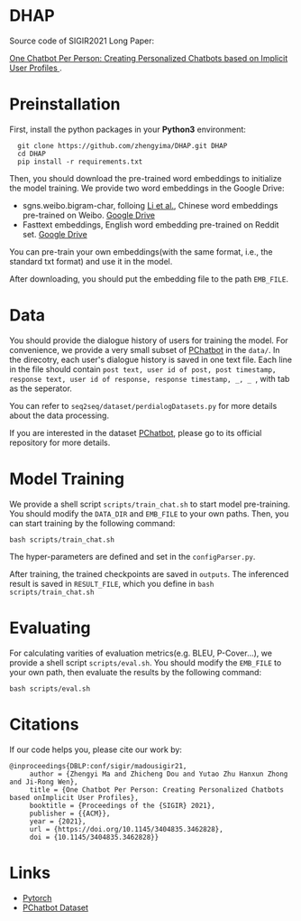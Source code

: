 # DHAP
Source code of SIGIR2021 Long Paper: 

[One Chatbot Per Person: Creating Personalized Chatbots based on Implicit User Profiles ](https://arxiv.org/abs/2108.09355).

# Preinstallation
First, install the python packages in your **Python3** environment:
```
  git clone https://github.com/zhengyima/DHAP.git DHAP
  cd DHAP
  pip install -r requirements.txt
```

Then, you should download the pre-trained word embeddings to initialize the model training. We provide two word embeddings in the Google Drive:
- sgns.weibo.bigram-char, folloing [Li et al.](https://github.com/Embedding/Chinese-Word-Vectors), Chinese word embeddings pre-trained on Weibo. [Google Drive](https://drive.google.com/drive/folders/1UqUNtO5SVjyYTERfi4IvVTHopjFtqNNO?usp=sharing)
- Fasttext embeddings, English word embedding pre-trained on Reddit set. [Google Drive](https://drive.google.com/drive/folders/1UqUNtO5SVjyYTERfi4IvVTHopjFtqNNO?usp=sharing)

You can pre-train your own embeddings(with the same format, i.e., the standard txt format) and use it in the model.

After downloading, you should put the embedding file to the path ```EMB_FILE```.

# Data

You should provide the dialogue history of users for training the model. For convenience, we provide a very small subset of [PChatbot](https://github.com/qhjqhj00/SIGIR2021-Pchatbot) in the ```data/```. In the direcotry, each user's dialogue history is saved in one text file. Each line in the file should contain ```post text, user id of post, post timestamp, response text, user id of response, response timestamp, _, _ ```, with tab as the seperator. 

You can refer to ```seq2seq/dataset/perdialogDatasets.py``` for more details about the data processing.

If you are interested in the dataset [PChatbot](https://github.com/qhjqhj00/SIGIR2021-Pchatbot), please go to its official repository for more details. 

# Model Training

We provide a shell script ```scripts/train_chat.sh``` to start model pre-training. You should modify the ```DATA_DIR``` and ```EMB_FILE``` to your own paths. Then, you can start training by the following command: 
```
bash scripts/train_chat.sh
```

The hyper-parameters are defined and set in the ```configParser.py```.

After training, the trained checkpoints are saved in ```outputs```. The inferenced result is saved in ```RESULT_FILE```, which you define in ```bash scripts/train_chat.sh```


# Evaluating

For calculating varities of evaluation metrics(e.g. BLEU, P-Cover...), we provide a shell script ```scripts/eval.sh```. You should modify the ```EMB_FILE``` to your own path, then evaluate the results by the following command: 
```
bash scripts/eval.sh
```

# Citations

If our code helps you, please cite our work by:
```
@inproceedings{DBLP:conf/sigir/madousigir21,
     author = {Zhengyi Ma and Zhicheng Dou and Yutao Zhu Hanxun Zhong and Ji-Rong Wen}, 
     title = {One Chatbot Per Person: Creating Personalized Chatbots based onImplicit User Profiles}, 
     booktitle = {Proceedings of the {SIGIR} 2021}, 
     publisher = {{ACM}}, 
     year = {2021}, 
     url = {https://doi.org/10.1145/3404835.3462828}, 
     doi = {10.1145/3404835.3462828}}
```

# Links
- [Pytorch](https://pytorch.org)
- [PChatbot Dataset](https://github.com/qhjqhj00/SIGIR2021-Pchatbot)




